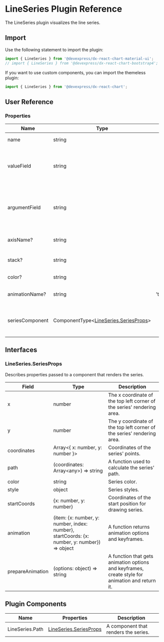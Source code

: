 # LineSeries Plugin Reference

The LineSeries plugin visualizes the line series.

## Import

Use the following statement to import the plugin:

```js
import { LineSeries } from '@devexpress/dx-react-chart-material-ui';
// import { LineSeries } from '@devexpress/dx-react-chart-bootstrap4';
```

If you want to use custom components, you can import the themeless plugin:

```js
import { LineSeries } from '@devexpress/dx-react-chart';
```

## User Reference

### Properties

Name | Type | Default | Description
-----|------|---------|------------
name | string | | A series name.
valueField | string | | The name of a data field that provides series point values.
argumentField | string | | The name of a data field that provides series point argument values.
axisName? | string | | The associated axis.
stack? | string | | The associated stack.
color? | string | | A series color.
animationName? | string | 'transform' | Animation name for series.
seriesComponent | ComponentType&lt;[LineSeries.SeriesProps](#lineseriesseriesprops)&gt; | | A component that renders the series.

## Interfaces

### LineSeries.SeriesProps

Describes properties passed to a component that renders the series.

Field | Type | Description
------|------|------------
x | number | The x coordinate of the top left corner of the series' rendering area.
y | number | The y coordinate of the top left corner of the series' rendering area.
coordinates | Array&lt;{ x: number, y: number }&gt; | Coordinates of the series' points.
path | (coordinates: Array&lt;any&gt;) => string | A function used to calculate the series' path.
color | string | Series color.
style | object | Series styles.
startCoords | {x: number, y: number} | Coordinates of the start position for drawing series.
animation | (item: {x: number, y: number, index: number}, startCoords: {x: number, y: number}) => object | A function returns animation options and keyframes.
prepareAnimation | (options: object) => string | A function that gets animation options and keyframes, create style for animation and return it.

## Plugin Components

Name | Properties | Description
-----|------------|------------
LineSeries.Path | [LineSeries.SeriesProps](#lineseriesseriesprops) | A component that renders the series.
